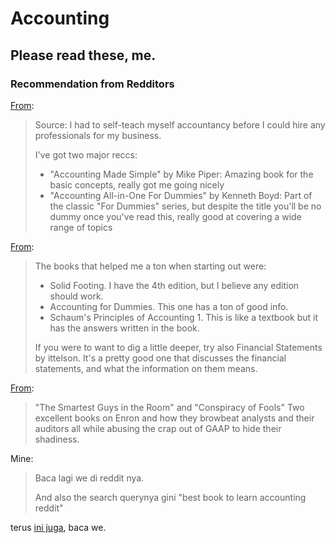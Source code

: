 # Accounting

## Please read these, me.

### Recommendation from Redditors

[From](https://www.reddit.com/r/Entrepreneur/comments/13yei6z/best_accounting_books_for_non_accountant/):
> Source: I had to self-teach myself accountancy before I could hire any professionals for my business.
> 
> I've got two major reccs:
> - "Accounting Made Simple" by Mike Piper: Amazing book for the basic concepts, really got me going nicely
> - "Accounting All-in-One For Dummies" by Kenneth Boyd: Part of the classic "For Dummies" series, but despite the title you'll be no dummy once you've read this, really good at covering a wide range of topics

[From](https://www.reddit.com/r/Accounting/comments/xsgqq9/best_books_for_beginners/):
> The books that helped me a ton when starting out were:
> - Solid Footing. I have the 4th edition, but I believe any edition should work.
> - Accounting for Dummies. This one has a ton of good info.
> - Schaum's Principles of Accounting 1. This is like a textbook but it has the answers written in the book.
> 
> If you were to want to dig a little deeper, try also Financial Statements by ittelson. It's a pretty good one that discusses the financial statements, and what the information on them means.

[From](https://www.reddit.com/r/Accounting/comments/s8qcyh/what_are_some_mustread_books_of_accounting_and/):
> "The Smartest Guys in the Room" and "Conspiracy of Fools" Two excellent books on Enron and how they browbeat analysts and their auditors all while abusing the crap out of GAAP to hide their shadiness.

Mine:
> Baca lagi we di reddit nya.
>
> And also the search querynya gini "best book to learn accounting reddit"

terus [ini juga](https://www.reddit.com/r/Accounting/comments/bt8wdx/what_are_the_best_books_for_learning_accounting/), baca we.
